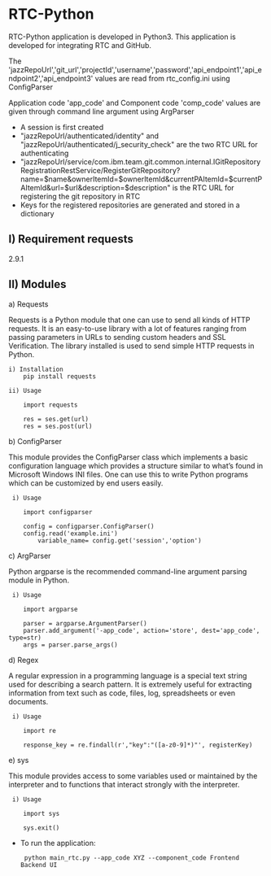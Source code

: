 # RTC-Python

RTC-Python application is developed in Python3. This application is developed for integrating RTC and GitHub.

The 'jazzRepoUrl','git_url','projectId','username','password','api_endpoint1','api_endpoint2','api_endpoint3' values are read from rtc_config.ini using ConfigParser

Application code 'app_code' and Component code 'comp_code' values are given through command line argument using ArgParser

- A session is first created
- "jazzRepoUrl/authenticated/identity" and "jazzRepoUrl/authenticated/j_security_check" are the two RTC URL for authenticating
- "jazzRepoUrl/service/com.ibm.team.git.common.internal.IGitRepositoryRegistrationRestService/RegisterGitRepository?name=$name&ownerItemId=$ownerItemId&currentPAItemId=$currentPAItemId&url=$url&description=$description" is the RTC URL for registering the git repository in RTC
- Keys for the registered repositories are generated and stored in a dictionary

I) Requirement requests
   ---------------------
   
   2.9.1

II) Modules
   ----------
   
  a) Requests
  
   Requests is a Python module that one can use to send all kinds of HTTP requests. It is an easy-to-use library with a lot of features ranging from passing parameters in URLs to sending custom headers and SSL Verification. The library installed is used to send simple HTTP requests in Python.
                
    i) Installation
        pip install requests

    ii) Usage
    
        import requests

        res = ses.get(url)
        res = ses.post(url)                   
  
  b) ConfigParser
  
   This module provides the ConfigParser class which implements a basic configuration language which provides a structure similar to what’s found in Microsoft Windows INI files. One can use this to write Python programs which can be customized by end users easily.
        
     i) Usage
     
        import configparser

        config = configparser.ConfigParser()
        config.read('example.ini')    
            variable_name= config.get('session','option')
                                
  c) ArgParser
  
   Python argparse is the recommended command-line argument parsing module in Python.
        
     i) Usage
     
        import argparse

        parser = argparse.ArgumentParser()
        parser.add_argument('-app_code', action='store', dest='app_code', type=str)             
        args = parser.parse_args()

  d) Regex 
       
   A regular expression in a programming language is a special text string used for describing a search pattern. It is extremely useful for extracting information from text such as code, files, log, spreadsheets or even documents.
        
     i) Usage
     
        import re
  
        response_key = re.findall(r',"key":"([a-z0-9]*)"', registerKey)

  e) sys
  
   This module provides access to some variables used or maintained by the interpreter and to functions that interact strongly with the interpreter.
        
     i) Usage 
     
        import sys

        sys.exit()
        
  - To run the application: 
  
         python main_rtc.py --app_code XYZ --component_code Frontend Backend UI

